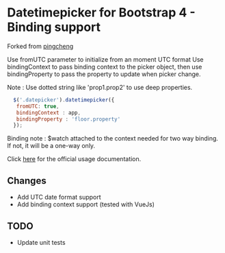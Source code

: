 # Datetimepicker for Bootstrap 4 - Binding support

Forked from [pingcheng](https://github.com/pingcheng/bootstrap4-datetimepicker)

Use fromUTC parameter to initialize from an moment UTC format
Use bindingContext to pass binding context to the picker object, then use bindingProperty to pass the property to update when picker change.

Note : Use dotted string like 'prop1.prop2' to use deep properties.

```js
  $('.datepicker').datetimepicker({
   fromUTC: true,
   bindingContext : app,
   bindingProperty : 'floor.property'
  });
```

Binding note : $watch attached to the context needed for two way binding. If not, it will be a one-way only.

Click [here](http://eonasdan.github.io/bootstrap-datetimepicker/) for the official usage documentation.

## Changes

* Add UTC date format support
* Add binding context support (tested with VueJs)


## TODO
* Update unit tests
